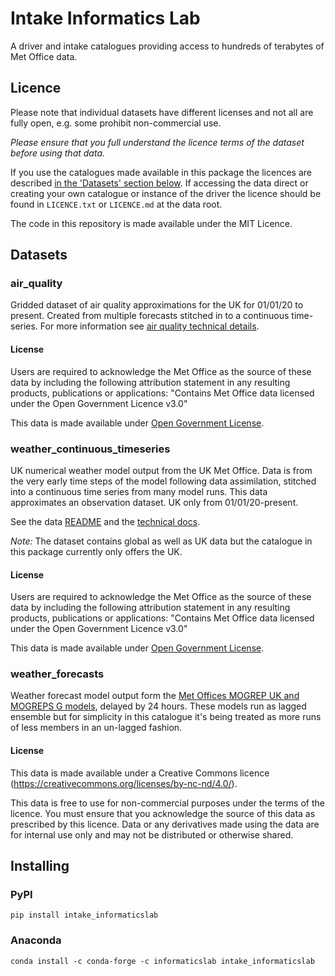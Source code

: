 # Intake Informatics Lab

A driver and intake catalogues providing access to hundreds of terabytes of Met Office data.

## Licence

Please note that individual datasets have different licenses and not all are fully open, e.g. some prohibit non-commercial use.

*Please ensure that you full understand the licence terms of the dataset before using that data.*

If you use the catalogues made available in this package the licences are described [in the 'Datasets' section below](#datasets).
If accessing the data direct or creating your own catalogue or instance of the driver the licence should be found in `LICENCE.txt` or `LICENCE.md` at the data root.

The code in this repository is made available under the MIT Licence.

## Datasets

### air_quality

Gridded dataset of air quality approximations for the UK for 01/01/20 to present. Created from multiple forecasts stitched in to a continuous time-series. For more information see [air quality technical details](https://metdatasa.blob.core.windows.net/covid19-response/README_data_air_quality.html).

#### License
Users are required to acknowledge the Met Office as the source of these data by including the following attribution statement in any resulting products, publications or applications:
"Contains Met Office data licensed under the Open Government Licence v3.0"

This data is made available under [Open Government License](http://www.nationalarchives.gov.uk/doc/open-government-licence/version/3/).

### weather_continuous_timeseries

UK numerical weather model output from the UK Met Office. Data is from the very early time steps of the model following data assimilation, stitched into a continuous time series from many model runs. This data approximates an observation dataset. UK only from 01/01/20-present.

See the data [README](https://metdatasa.blob.core.windows.net/covid19-response/README_data.html) and the [technical docs](https://metdatasa.blob.core.windows.net/covid19-response/README_data_processing.pdf).

*Note:* The dataset contains global as well as UK data but the catalogue in this package currently only offers the UK. 


#### License
Users are required to acknowledge the Met Office as the source of these data by including the following attribution statement in any resulting products, publications or applications:
"Contains Met Office data licensed under the Open Government Licence v3.0"

This data is made available under [Open Government License](http://www.nationalarchives.gov.uk/doc/open-government-licence/version/3/).


### weather_forecasts

Weather forecast model output form the [Met Offices MOGREP UK and MOGREPS G models](https://www.metoffice.gov.uk/research/weather/ensemble-forecasting/mogreps), delayed by 24 hours. These models run as lagged ensemble but for simplicity in this catalogue it's being treated as more runs of less members in an un-lagged fashion.

#### License
This data is made available under a Creative Commons licence (https://creativecommons.org/licenses/by-nc-nd/4.0/).

This data is free to use for non-commercial purposes under the terms of the licence.
You must ensure that you acknowledge the source of this data as prescribed by this licence.
Data or any derivatives made using the data are for internal use only and may not be distributed or otherwise shared.


## Installing

### PyPI

```shell
pip install intake_informaticslab
```

### Anaconda

```shell
conda install -c conda-forge -c informaticslab intake_informaticslab
```
